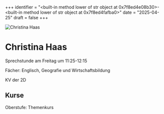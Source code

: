 
+++
identifier = "<built-in method lower of str object at 0x7f8ed4e08b30>-<built-in method lower of str object at 0x7f8ed4fafba0>"
date = "2025-04-25"
draft = false
+++

<div class="row">
<div class="column">
<img src="/images/personal/Haas.jpg" alt="Christina Haas"> 
</div>
<div class="column">

# Christina Haas

Sprechstunde am Freitag um 11:25-12:15

Fächer: Englisch,  Geografie und Wirtschaftsbildung

KV der 2D



## Kurse



Oberstufe: Themenkurs



</div>
</div> 

